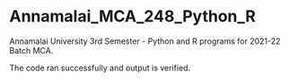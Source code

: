 # Annamalai_MCA_248_Python_R
Annamalai University 3rd Semester - Python and R programs for 2021-22 Batch MCA.

The code ran successfully and output is verified.
